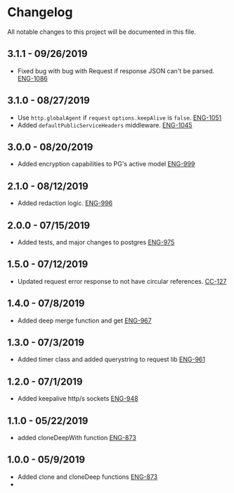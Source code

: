 # Changelog

All notable changes to this project will be documented in this file.

## 3.1.1 - 09/26/2019

-   Fixed bug with bug with Request if response JSON can't be parsed. [ENG-1086](https://abedev.atlassian.net/browse/ENG-1086)

## 3.1.0 - 08/27/2019

-   Use `http.globalAgent` if `request` `options.keepAlive` is `false`. [ENG-1051](https://abedev.atlassian.net/browse/ENG-1051)
-   Added `defaultPublicServiceHeaders` middleware. [ENG-1045](https://abedev.atlassian.net/browse/ENG-1045)

## 3.0.0 - 08/20/2019

-   Added encryption capabilities to PG's active model [ENG-999](https://abedev.atlassian.net/browse/ENG-999)

## 2.1.0 - 08/12/2019

-   Added redaction logic. [ENG-996](https://abedev.atlassian.net/browse/ENG-996)

## 2.0.0 - 07/15/2019

-   Added tests, and major changes to postgres [ENG-975](https://abedev.atlassian.net/browse/ENG-975)

## 1.5.0 - 07/12/2019

-   Updated request error response to not have circular references. [CC-127](https://abedev.atlassian.net/browse/CC-127)

## 1.4.0 - 07/8/2019

-   Added deep merge function and get [ENG-967](https://abedev.atlassian.net/browse/ENG-967)

## 1.3.0 - 07/3/2019

-   Added timer class and added querystring to request lib [ENG-961](https://abedev.atlassian.net/browse/ENG-961)

## 1.2.0 - 07/1/2019

-   Added keepalive http/s sockets [ENG-948](https://abedev.atlassian.net/browse/ENG-948)

## 1.1.0 - 05/22/2019

-   added cloneDeepWith function [ENG-873](https://abedev.atlassian.net/browse/ENG-873)

## 1.0.0 - 05/9/2019

-   Added clone and cloneDeep functions [ENG-873](https://abedev.atlassian.net/browse/ENG-873)
-

